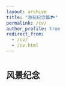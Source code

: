 ```yaml
---
layout: archive
title: "游玩纪念篇🏞"
permalink: /cv/
author_profile: true
redirect_from:
  - /cv/
  - /cv.html
---
```



<span style="font-size: 0.8em;">风景纪念</span>
======
